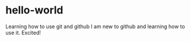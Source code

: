 # hello-world
Learning how to use git and github
I am new to github and learning how to use it. Excited!
